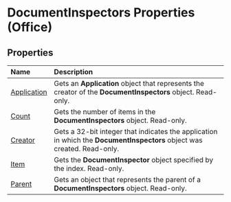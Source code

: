 
# DocumentInspectors Properties (Office)

## Properties



|**Name**|**Description**|
|:-----|:-----|
|[Application](ea06ce71-5e18-1af3-2840-f1abeed4fbf1.md)|Gets an  **Application** object that represents the creator of the **DocumentInspectors** object. Read-only.|
|[Count](78116c96-3d3e-2d91-a9a7-0826d16b2da6.md)|Gets the number of items in the  **DocumentInspectors** object. Read-only.|
|[Creator](cd22ea2b-5071-2ee1-abcd-32d7f06535e2.md)|Gets a 32-bit integer that indicates the application in which the  **DocumentInspectors** object was created. Read-only.|
|[Item](9f095ade-0e78-7158-b09e-ff068ebff20b.md)|Gets the  **DocumentInspector** object specified by the index. Read-only.|
|[Parent](0d1f3b49-10ca-844c-6408-82d54842044e.md)|Gets an object that represents the parent of a  **DocumentInspectors** object. Read-only.|
